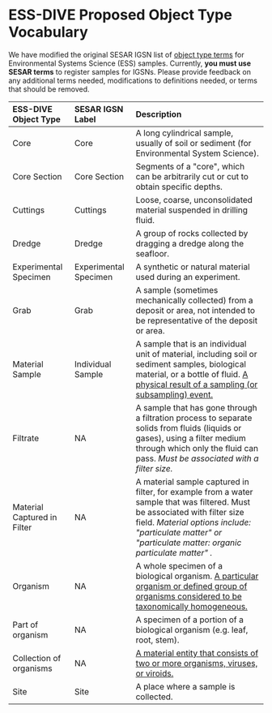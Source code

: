 # ESS-DIVE Proposed Object Type Vocabulary

We have modified the original SESAR IGSN list of [object type terms](https://www.geosamples.org/help/vocabularies#object) for Environmental Systems Science (ESS) samples. Currently, **you must use SESAR terms** to register samples for IGSNs. Please provide feedback on any additional terms needed, modifications to definitions needed, or terms that should be removed.  

**ESS-DIVE Object Type**|**SESAR IGSN Label**|**Description**
:-----------------------|:--------------------|:-----
Core                    |Core                 |A long cylindrical sample, usually of soil or sediment (for Environmental System Science). 
Core Section            |Core Section         |Segments of a "core", which can be arbitrarily cut or cut to obtain specific depths.
Cuttings                |Cuttings             |Loose, coarse, unconsolidated material suspended in drilling fluid.
Dredge                  |Dredge               |A group of rocks collected by dragging a dredge along the seafloor.
Experimental Specimen   |Experimental Specimen|A synthetic or natural material used during an experiment.
Grab                    |Grab                 |A sample (sometimes mechanically collected) from a deposit or area, not intended to be representative of the deposit or area.
Material Sample         |Individual Sample    |A sample that is an individual unit of material, including soil or sediment samples, biological material, or a bottle of fluid. [A physical result of a sampling (or subsampling) event.](	http://rs.tdwg.org/dwc/terms/MaterialSample)
Filtrate                |NA                   |A sample that has gone through a filtration process to separate solids from fluids (liquids or gases), using a filter medium through which only the fluid can pass. _Must be associated with a filter size._ 
Material Captured in Filter|NA                |A material sample captured in filter, for example from a water sample that was filtered. Must be associated with filter size field. _Material options include: "particulate matter" or "particulate matter: organic particulate matter" ._
Organism                |NA                   |A whole specimen of a biological organism. [A particular organism or defined group of organisms considered to be taxonomically homogeneous.](http://rs.tdwg.org/dwc/terms/Organism) 
Part of organism        |NA                   |A specimen of a portion of a biological organism (e.g. leaf, root, stem).
Collection of organisms |NA                   |[A material entity that consists of two or more organisms, viruses, or viroids.](http://purl.obolibrary.org/obo/PCO_0000000)
Site                    |Site                 |A place where a sample is collected.



